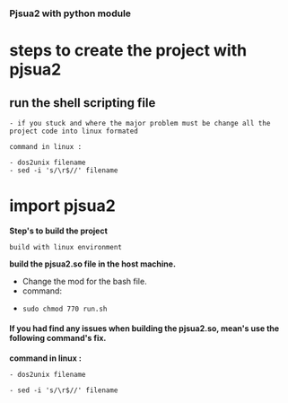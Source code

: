 ### Pjsua2 with python module

# steps to create the project with pjsua2

## run the shell scripting file

    - if you stuck and where the major problem must be change all the project code into linux formated
    
    command in linux :

    - dos2unix filename
    - sed -i 's/\r$//' filename

# import pjsua2 


**Step's to build the project**

`build with linux environment`

**build the pjsua2.so file in the host machine.**

-    Change the mod for the bash file.
-    command:
-     sudo chmod 770 run.sh

#### If you had find any issues when building the pjsua2.so, mean's  use the following command's fix.
  
  **command in linux :**
  
    - dos2unix filename
    
    - sed -i 's/\r$//' filename     
        
